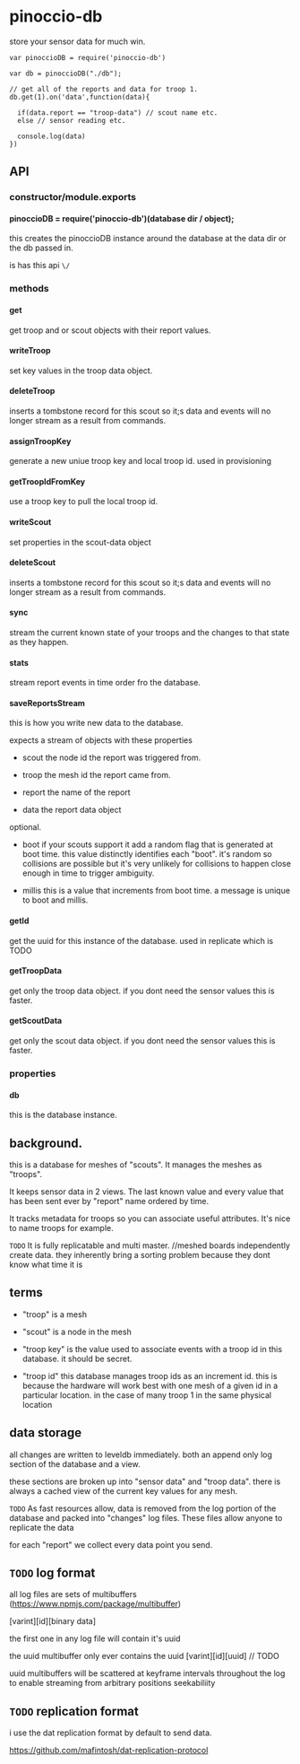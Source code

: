 
  pinoccio-db
===============

store your sensor data for much win.

```
var pinoccioDB = require('pinoccio-db')

var db = pinoccioDB("./db");

// get all of the reports and data for troop 1.
db.get(1).on('data',function(data){

  if(data.report == "troop-data") // scout name etc.
  else // sensor reading etc.

  console.log(data)
})

```


API
---

### constructor/module.exports

#### pinoccioDB = require('pinoccio-db')(database dir / object);

this creates the pinoccioDB instance around the database at the data dir or the db passed in.

is has this api `\/`

### methods

#### get
get troop and or scout objects with  their report values.

#### writeTroop
set key values in the troop data object.

#### deleteTroop
inserts a tombstone record for this scout so it;s data and events will no longer stream as a result from commands.

#### assignTroopKey
generate a new uniue troop key and local troop id. used in provisioning

#### getTroopIdFromKey
use a troop key to pull the local troop id.

#### writeScout
set properties in the scout-data object

#### deleteScout
inserts a tombstone record for this scout so it;s data and events will no longer stream as a result from commands.

#### sync
stream the current known state of your troops and the changes to that state as they happen.

#### stats
stream report events in time order fro the database.

#### saveReportsStream
this is how you write new data to the database. 

expects a stream of objects with these properties

- scout
  the node id the report was triggered from.

- troop
  the mesh id the report came from.

- report 
  the name of the report

- data
  the report data object


optional.


- boot
  if your scouts support it add a random flag that is generated at boot time. this value distinctly identifies each "boot". it's random so collisions are possible but it's very unlikely for collisions to happen close enough in time to trigger ambiguity.

- millis
  this is a value that increments from boot time. a message is unique to boot and millis.


#### getId
get the uuid for this instance of the database. used in replicate which is TODO

#### getTroopData
get only the troop data object. if you dont need the sensor values this is faster.

#### getScoutData
get only the scout data object. if you dont need the sensor values this is faster.


### properties

#### db

this is the database instance.




background.
-----------


this is a database for meshes of "scouts". It manages the meshes as "troops".

It keeps sensor data in 2 views. The last known value and every value that has been sent ever by "report" name ordered by time.

It tracks metadata for troops so you can associate useful attributes. It's nice to name troops for example.

`TODO`
It is fully replicatable and multi master. 
//meshed boards independently create data. they inherently bring a sorting problem because they dont know what time it is

terms
-----

- "troop" is a mesh

- "scout" is a node in the mesh

- "troop key" is the value used to associate events with a troop id in this database. it should be secret.

-  "troop id"
    this database manages troop ids as an increment id. this is because the hardware will work best with one mesh of a given id in a particular location. in the case of many troop 1 in the same physical location 

data storage
------------
all changes are written to leveldb immediately. both an append only log section of the database and a view.

these sections are broken up into "sensor data" and "troop data". there is always a cached view of the current key values for any mesh.

`TODO`
As fast resources allow, data is removed from the log portion of the database and packed into "changes" log files. 
These files allow anyone to replicate the data

for each "report" we collect every data point you send. 


`TODO` log format
----------
all log files are sets of multibuffers (https://www.npmjs.com/package/multibuffer)

[varint][id][binary data]

the first one in any log file will contain it's uuid

the uuid multibuffer only ever contains the uuid [varint][id][uuid] // TODO

uuid multibuffers will be scattered at keyframe intervals throughout the log to enable streaming from arbitrary positions seekabiliity 


`TODO` replication format
-------------------

i use the dat replication format by default to send data.

https://github.com/mafintosh/dat-replication-protocol









